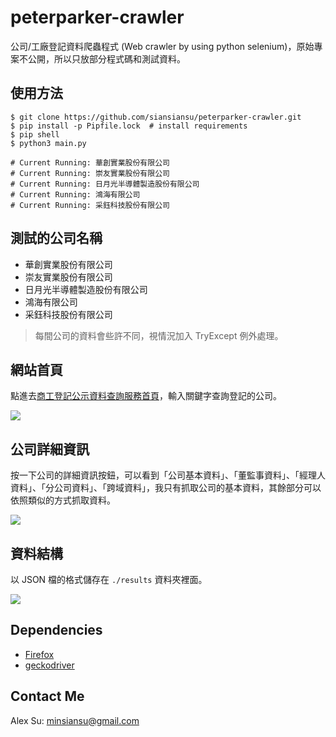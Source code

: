 # peterparker-crawler
公司/工廠登記資料爬蟲程式 (Web crawler by using python selenium)，原始專案不公開，所以只放部分程式碼和測試資料。

## 使用方法

```shell
$ git clone https://github.com/siansiansu/peterparker-crawler.git
$ pip install -p Pipfile.lock  # install requirements
$ pip shell
$ python3 main.py

# Current Running: 華創實業股份有限公司
# Current Running: 崇友實業股份有限公司
# Current Running: 日月光半導體製造股份有限公司
# Current Running: 鴻海有限公司
# Current Running: 采鈺科技股份有限公司
```

## 測試的公司名稱
- 華創實業股份有限公司
- 崇友實業股份有限公司
- 日月光半導體製造股份有限公司
- 鴻海有限公司
- 采鈺科技股份有限公司

> 每間公司的資料會些許不同，視情況加入 TryExcept 例外處理。

## 網站首頁 
點進去[商工登記公示資料查詢服務首頁](https://findbiz.nat.gov.tw/fts/query/QueryBar/queryInit.do#)，輸入關鍵字查詢登記的公司。

![](https://i.imgur.com/lvLE6aR.png)

## 公司詳細資訊
按一下公司的詳細資訊按鈕，可以看到「公司基本資料」、「董監事資料」、「經理人資料」、「分公司資料」、「跨域資料」，我只有抓取公司的基本資料，其餘部分可以依照類似的方式抓取資料。 

![](https://i.imgur.com/bqxivg8.png)

## 資料結構
以 JSON 檔的格式儲存在 `./results` 資料夾裡面。

![](https://i.imgur.com/nLQFxID.png)

## Dependencies
- [Firefox](https://www.mozilla.org/zh-TW/firefox/new/)
- [geckodriver](https://github.com/mozilla/geckodriver/releases)

## Contact Me
Alex Su: minsiansu@gmail.com